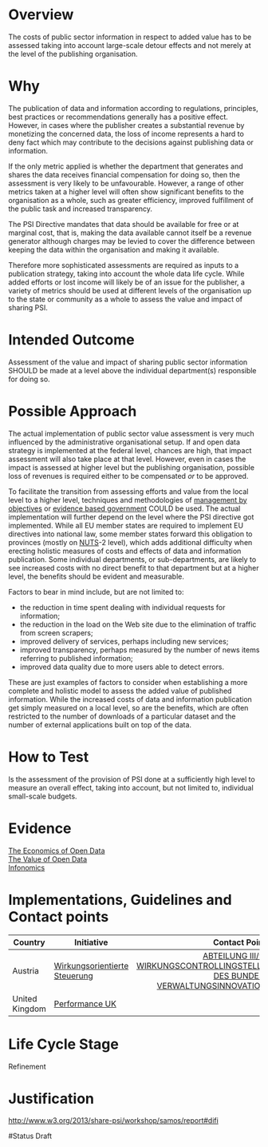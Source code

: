 # Overview
The costs of public sector information in respect to added value has to be assessed taking into account large-scale detour effects and not merely at the level of the publishing organisation.


# Why
The publication of data and information according to regulations, principles, best practices or recommendations generally has a positive effect. However, in cases where the publisher creates a substantial revenue by monetizing the concerned data, the loss of income represents a hard to deny fact which may contribute to the decisions against publishing data or information.

If the only metric applied is whether the department that generates and shares the data receives financial compensation for doing so, then the assessment is very likely to be unfavourable. However, a range of other metrics taken at a higher level will often show significant benefits to the organisation as a whole, such as greater efficiency, improved fulfillment of the public task and increased transparency.

The PSI Directive mandates that data should be available for free or at marginal cost, that is, making the data available cannot itself be a revenue generator although charges may be levied to cover the difference between keeping the data within the organisation and making it available.

Therefore more sophisticated assessments are required as inputs to a publication strategy, taking into account the whole data life cycle. While added efforts or lost income will likely be of an issue for the publisher, a variety of metrics should be used at different levels of the organisation up to the state or community as a whole to assess the value and impact of sharing PSI.

# Intended Outcome
Assessment of the value and impact of sharing public sector information SHOULD be made at a level above the individual department(s) responsible for doing so.

# Possible Approach
The actual implementation of public sector value assessment is very much influenced by the administrative organisational setup. If and open data strategy is implemented at the federal level, chances are high, that impact assessment will also take place at that level. However, even in cases the impact is assessed at higher level but the publishing organisation, possible loss of revenues is required either to be compensated _or_ to be approved.

To facilitate the transition from assessing efforts and value from the local level to a higher level, techniques and methodologies of [management by objectives](https://en.wikipedia.org/wiki/Management_by_objectives) or [evidence based government](https://en.wikipedia.org/wiki/Evidence-based_policy) COULD be used. The actual implementation will further depend on the level where the PSI directive got implemented. While all EU member states are required to implement  EU directives into national law, some member states forward this obligation to provinces (mostly on [NUTS](http://ec.europa.eu/eurostat/web/nuts/overview)-2 level), which adds additional difficulty when erecting holistic measures of costs and effects of data and information publication. Some individual departments, or sub-departments, are likely to see increased costs with no direct benefit to that department but at a higher level, the benefits should be evident and measurable.

Factors to bear in mind include, but are not limited to:
* the reduction in time spent dealing with individual requests for information;
* the reduction in the load on the Web site due to the elimination of traffic from screen scrapers;
* improved delivery of services, perhaps including new services;
* improved transparency, perhaps measured by the number of news items referring to published information;
* improved data quality due to more users able to detect errors.

These are just examples of factors to consider when establishing a more complete and holistic model to assess the added value of published information. While the increased costs of data and information publication get simply measured on a local level, so are the benefits, which are often restricted to the number of downloads of a particular dataset and the number of external applications built on top of the data.

# How to Test
Is the assessment of the provision of PSI done at a sufficiently high level to measure an overall effect, taking into account, but not limited to, individual small-scale budgets.

# Evidence
[The Economics of Open Data](https://countculture.wordpress.com/2011/10/13/the-economics-of-open-data-the-big-society/)  
[The Value of Open Data](http://theodi.org/the-value-of-open-data)  
[Infonomics](https://en.wikipedia.org/wiki/Infonomics)  

# Implementations, Guidelines and Contact points

| Country | Initiative | Contact Point |
|---|---|---:|
| Austria | [Wirkungsorientierte Steuerung](https://www.oeffentlicherdienst.gv.at/wirkungsorientierte_verwaltung/steuerung/index.html) | [ABTEILUNG III/9: WIRKUNGSCONTROLLINGSTELLE DES BUNDES, VERWALTUNGSINNOVATION](http://www.bka.gv.at/gfe/gfe_org.aspx?org=III/9) |
| United Kingdom | [Performance UK](https://www.gov.uk/performance) |  |

# Life Cycle Stage
Refinement

# Justification
http://www.w3.org/2013/share-psi/workshop/samos/report#difi

#Status
Draft
